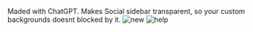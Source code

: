 Maded with ChatGPT. Makes Social sidebar transparent, so your custom backgrounds doesnt blocked by it.
![new](https://github.com/user-attachments/assets/ade51d26-9767-433f-8adf-bcbdc46b99eb)
![help](https://github.com/user-attachments/assets/e7ae5be5-d444-42a1-a4da-66362687c761)
